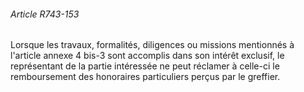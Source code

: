 ###### Article R743-153

Lorsque les travaux, formalités, diligences ou missions mentionnés à l'article annexe 4 bis-3 sont accomplis dans son intérêt exclusif, le représentant de la partie intéressée ne peut réclamer à celle-ci le remboursement des honoraires particuliers perçus par le greffier.

